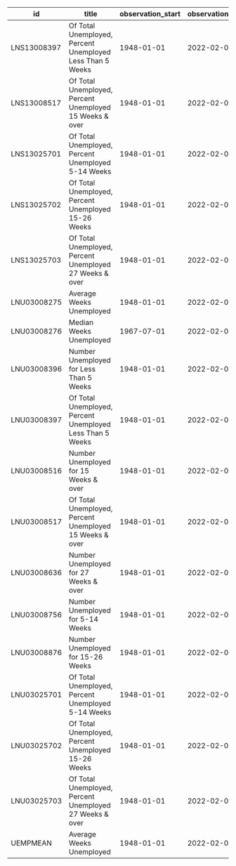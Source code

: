 | id          | title                                                     | observation_start   | observation_end   |
|-------------|-----------------------------------------------------------|---------------------|-------------------|
| LNS13008397 | Of Total Unemployed, Percent Unemployed Less Than 5 Weeks | 1948-01-01          | 2022-02-01        |
| LNS13008517 | Of Total Unemployed, Percent Unemployed 15 Weeks & over   | 1948-01-01          | 2022-02-01        |
| LNS13025701 | Of Total Unemployed, Percent Unemployed 5-14 Weeks        | 1948-01-01          | 2022-02-01        |
| LNS13025702 | Of Total Unemployed, Percent Unemployed 15-26 Weeks       | 1948-01-01          | 2022-02-01        |
| LNS13025703 | Of Total Unemployed, Percent Unemployed 27 Weeks & over   | 1948-01-01          | 2022-02-01        |
| LNU03008275 | Average Weeks Unemployed                                  | 1948-01-01          | 2022-02-01        |
| LNU03008276 | Median Weeks Unemployed                                   | 1967-07-01          | 2022-02-01        |
| LNU03008396 | Number Unemployed for Less Than 5 Weeks                   | 1948-01-01          | 2022-02-01        |
| LNU03008397 | Of Total Unemployed, Percent Unemployed Less Than 5 Weeks | 1948-01-01          | 2022-02-01        |
| LNU03008516 | Number Unemployed for 15 Weeks & over                     | 1948-01-01          | 2022-02-01        |
| LNU03008517 | Of Total Unemployed, Percent Unemployed 15 Weeks & over   | 1948-01-01          | 2022-02-01        |
| LNU03008636 | Number Unemployed for 27 Weeks & over                     | 1948-01-01          | 2022-02-01        |
| LNU03008756 | Number Unemployed for 5-14 Weeks                          | 1948-01-01          | 2022-02-01        |
| LNU03008876 | Number Unemployed for 15-26 Weeks                         | 1948-01-01          | 2022-02-01        |
| LNU03025701 | Of Total Unemployed, Percent Unemployed 5-14 Weeks        | 1948-01-01          | 2022-02-01        |
| LNU03025702 | Of Total Unemployed, Percent Unemployed 15-26 Weeks       | 1948-01-01          | 2022-02-01        |
| LNU03025703 | Of Total Unemployed, Percent Unemployed 27 Weeks & over   | 1948-01-01          | 2022-02-01        |
| UEMPMEAN    | Average Weeks Unemployed                                  | 1948-01-01          | 2022-02-01        |